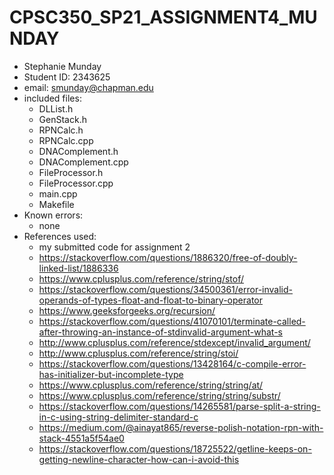 # CPSC350_SP21_ASSIGNMENT4_MUNDAY
* Stephanie Munday
* Student ID: 2343625
* email: smunday@chapman.edu
* included files:
  - DLList.h
  - GenStack.h
  - RPNCalc.h
  - RPNCalc.cpp
  - DNAComplement.h
  - DNAComplement.cpp
  - FileProcessor.h
  - FileProcessor.cpp
  - main.cpp
  - Makefile
* Known errors:
  - none
* References used:
  - my submitted code for assignment 2
  - https://stackoverflow.com/questions/1886320/free-of-doubly-linked-list/1886336
  - https://www.cplusplus.com/reference/string/stof/
  - https://stackoverflow.com/questions/34500361/error-invalid-operands-of-types-float-and-float-to-binary-operator
  - https://www.geeksforgeeks.org/recursion/
  - https://stackoverflow.com/questions/41070101/terminate-called-after-throwing-an-instance-of-stdinvalid-argument-what-s
  - http://www.cplusplus.com/reference/stdexcept/invalid_argument/
  - http://www.cplusplus.com/reference/string/stoi/
  - https://stackoverflow.com/questions/13428164/c-compile-error-has-initializer-but-incomplete-type
  - https://www.cplusplus.com/reference/string/string/at/
  - https://www.cplusplus.com/reference/string/string/substr/
  - https://stackoverflow.com/questions/14265581/parse-split-a-string-in-c-using-string-delimiter-standard-c
  - https://medium.com/@ainayat865/reverse-polish-notation-rpn-with-stack-4551a5f54ae0
  - https://stackoverflow.com/questions/18725522/getline-keeps-on-getting-newline-character-how-can-i-avoid-this

